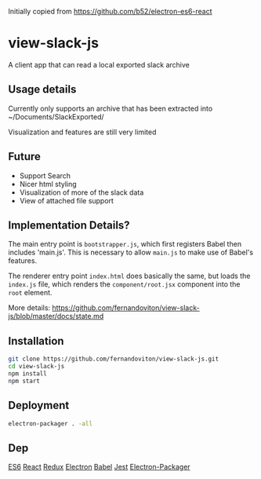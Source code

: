 Initially copied from https://github.com/b52/electron-es6-react

# view-slack-js

A client app that can read a local exported slack archive

## Usage details

Currently only supports an archive that has been extracted into ~/Documents/SlackExported/

Visualization and features are still very limited

## Future

- Support Search
- Nicer html styling
- Visualization of more of the slack data
- View of attached file support

## Implementation Details?

The main entry point is `bootstrapper.js`, which first registers Babel then includes
'main.js'.  This is necessary to allow `main.js` to make use of Babel's features.

The renderer entry point `index.html` does basically the same, but loads the
`index.js` file, which renders the `component/root.jsx` component into the `root` element.

More details: https://github.com/fernandoviton/view-slack-js/blob/master/docs/state.md

## Installation

```bash
git clone https://github.com/fernandoviton/view-slack-js.git
cd view-slack-js
npm install
npm start
```

## Deployment

```bash
electron-packager . -all
```

## Dep
[ES6](http://exploringjs.com/)
[React](https://facebook.github.io/react/)
[Redux](http://redux.js.org/)
[Electron](http://electron.atom.io/)
[Babel](http://babeljs.io)
[Jest](https://facebook.github.io/jest/)
[Electron-Packager](https://github.com/electron-userland/electron-packager)
